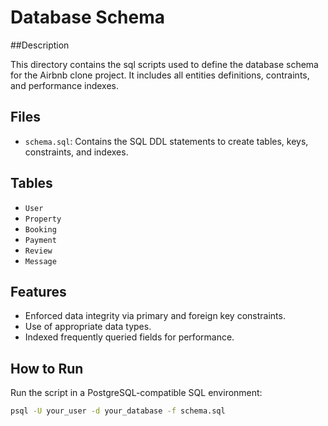 # Database Schema

##Description 

This directory contains the sql scripts used to define the database schema for the Airbnb clone project. It includes all entities definitions, contraints, and performance indexes.

## Files
- `schema.sql`: Contains the SQL DDL statements to create tables, keys, constraints, and indexes.

## Tables

- `User`
- `Property`
- `Booking`
- `Payment`
- `Review`
- `Message`

## Features

- Enforced data integrity via primary and foreign key constraints.
- Use of appropriate data types.
- Indexed frequently queried fields for performance.

## How to Run

Run the script in a PostgreSQL-compatible SQL environment:

```bash
psql -U your_user -d your_database -f schema.sql
